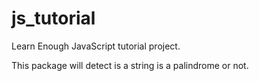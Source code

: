 # js_tutorial
Learn Enough JavaScript tutorial project.

This package will detect is a string is a palindrome or not.
